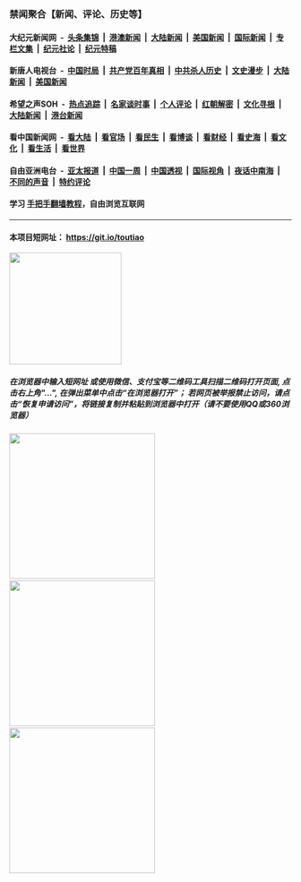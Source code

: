 ### 禁闻聚合【新闻、评论、历史等】

#### 大纪元新闻网 &nbsp;-&nbsp; [头条集锦](indexes/E头条集锦.md?t=02131255) &nbsp;|&nbsp; [港澳新闻](indexes/E港澳新闻.md?t=02131255)  &nbsp;|&nbsp; [大陆新闻](indexes/E大陆新闻.md?t=02131255) &nbsp;|&nbsp; [美国新闻](indexes/E美国新闻.md?t=02131255) &nbsp;|&nbsp; [国际新闻](indexes/E国际新闻.md?t=02131255) &nbsp;|&nbsp; [专栏文集](indexes/E专栏文集.md?t=02131255) &nbsp;|&nbsp; [纪元社论](indexes/E纪元社论.md?t=02131255) &nbsp;|&nbsp; [纪元特稿](indexes/E纪元特稿.md?t=02131255) 

#### 新唐人电视台 &nbsp;-&nbsp; [中国时局](indexes/N中国时局.md?t=02131255) &nbsp;|&nbsp; [共产党百年真相](indexes/N共产党百年真相.md?t=02131255) &nbsp;|&nbsp; [中共杀人历史](indexes/N中共杀人历史.md?t=02131255) &nbsp;|&nbsp; [文史漫步](indexes/N文史漫步.md?t=02131255) &nbsp;|&nbsp; [大陆新闻](indexes/N大陆新闻.md?t=02131255) &nbsp;|&nbsp; [美国新闻](indexes/N美国新闻.md?t=02131255)

#### 希望之声SOH &nbsp;-&nbsp; [热点追踪](indexes/H热点追踪.md?t=02131255) &nbsp;|&nbsp; [名家谈时事](indexes/H名家谈时事.md?t=02131255) &nbsp;|&nbsp; [个人评论](indexes/H个人评论.md?t=02131255)  &nbsp;|&nbsp; [红朝解密](indexes/H红朝解密.md?t=02131255) &nbsp;|&nbsp; [文化寻根](indexes/H文化寻根.md?t=02131255) &nbsp;|&nbsp; [大陆新闻](indexes/H大陆新闻.md?t=02131255) &nbsp;|&nbsp; [港台新闻](indexes/H港台新闻.md?t=02131255)

#### 看中国新闻网 &nbsp;-&nbsp; [看大陆](indexes/S看大陆.md?t=02131255) &nbsp;|&nbsp; [看官场](indexes/S看官场.md?t=02131255) &nbsp;|&nbsp; [看民生](indexes/S看民生.md?t=02131255)  &nbsp;|&nbsp; [看博谈](indexes/S看博谈.md?t=02131255) &nbsp;|&nbsp; [看财经](indexes/S看财经.md?t=02131255) &nbsp;|&nbsp; [看史海](indexes/S看史海.md?t=02131255) &nbsp;|&nbsp; [看文化](indexes/S看文化.md?t=02131255) &nbsp;|&nbsp; [看生活](indexes/S看生活.md?t=02131255) &nbsp;|&nbsp; [看世界](indexes/S看世界.md?t=02131255)

#### 自由亚洲电台 &nbsp;-&nbsp; [亚太报道](indexes/R亚太报道.md?t=02131255) &nbsp;|&nbsp; [中国一周](indexes/R中国一周.md?t=02131255) &nbsp;|&nbsp; [中国透视](indexes/R中国透视.md?t=02131255)  &nbsp;|&nbsp; [国际视角](indexes/R国际视角.md?t=02131255) &nbsp;|&nbsp; [夜话中南海](indexes/R夜话中南海.md?t=02131255) &nbsp;|&nbsp; [不同的声音](indexes/R不同的声音.md?t=02131255) &nbsp;|&nbsp; [特约评论](indexes/R特约评论.md?t=02131255)

#### 学习 [手把手翻墙教程](https://github.com/gfw-breaker/guides/wiki)，自由浏览互联网

----

#### 本项目短网址： https://git.io/toutiao
<img src="https://raw.githubusercontent.com/gfw-breaker/banned-news/master/scripts/img/qr.png" width="200px"/>  

##### 在浏览器中输入短网址 或使用微信、支付宝等二维码工具扫描二维码打开页面, 点击右上角"...", 在弹出菜单中点击“在浏览器打开”； 若网页被举报禁止访问，请点击“恢复申请访问”，将链接复制并粘贴到浏览器中打开（请不要使用QQ或360浏览器）

<img src="https://raw.githubusercontent.com/gfw-breaker/banned-news/master/scripts/img/1.png" width="260px"/> &nbsp; <img src="https://raw.githubusercontent.com/gfw-breaker/banned-news/master/scripts/img/2.png" width="260px"/> &nbsp; <img src="https://raw.githubusercontent.com/gfw-breaker/banned-news/master/scripts/img/3.png" width="260px"/>
